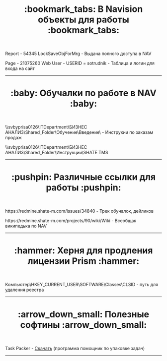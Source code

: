 <h1 align="center">:bookmark_tabs: В Navision объекты для работы :bookmark_tabs:</h1><br/>
<p>Report - 54345 LockSaveObjForMrg - Выдача полного доступа в NAV</p>
<p>Page - 21075260 Web User - USERID = sotrudnik - Таблица и логин для входа на сайт</p>
<hr>
<h1 align="center">:baby: Обучалки по работе в NAV :baby:</h1><br/>
<p>\\svbyprisa0126\ITDepartment\БИЗНЕС АНАЛИЗ\Shared_Folder\Обучение\Введение\ - Инструкии по заказам продаж</p>
<p>\\svbyprisa0126\ITDepartment\БИЗНЕС АНАЛИЗ\Shared_Folder\Инструкции\SHATE TMS</p>
<hr>
<h1 align="center">:pushpin: Различные ссылки для работы :pushpin:</h1><br/>
<p>https://redmine.shate-m.com/issues/34840 - Трек обучалок, дейликов</p>
<p>https://redmine.shate-m.com/projects/90/wiki/Wiki - Всеобщая википедька по NAV</p>
<hr>
<h1 align="center">:hammer: Херня для продления лицензии Prism :hammer:</h1><br/>
<p>Компьютер\HKEY_CURRENT_USER\SOFTWARE\Classes\CLSID - путь для удаления реестра</p>
<hr>


<h1 align="center">:arrow_down_small: Полезные софтины :arrow_down_small:</h1><br/>
<p>Task Packer - <a href="https://github.com/nameERRORka/PersonalWiki/raw/main/TaskPacker.rar">Скачать</a> (программа помощник по упаковке задач)</p>
<hr>
